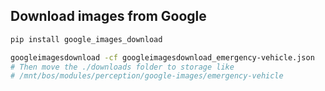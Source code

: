 ## Download images from Google

```bash
pip install google_images_download

googleimagesdownload -cf googleimagesdownload_emergency-vehicle.json
# Then move the ./downloads folder to storage like
# /mnt/bos/modules/perception/google-images/emergency-vehicle
```
